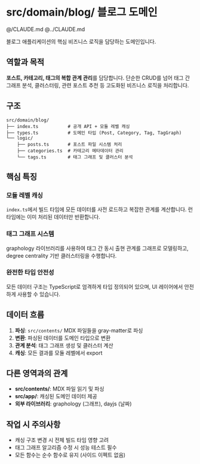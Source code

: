 # src/domain/blog/ 블로그 도메인

@/CLAUDE.md
@../CLAUDE.md

블로그 애플리케이션의 핵심 비즈니스 로직을 담당하는 도메인입니다.

## 역할과 목적

**포스트, 카테고리, 태그의 복합 관계 관리**를 담당합니다. 단순한 CRUD를 넘어 태그 간 그래프 분석, 클러스터링, 관련 포스트 추천 등 고도화된 비즈니스 로직을 처리합니다.

## 구조

```
src/domain/blog/
├── index.ts           # 공개 API + 모듈 레벨 캐싱
├── types.ts           # 도메인 타입 (Post, Category, Tag, TagGraph)
└── logic/
    ├── posts.ts       # 포스트 파일 시스템 처리
    ├── categories.ts  # 카테고리 메타데이터 관리
    └── tags.ts        # 태그 그래프 및 클러스터 분석
```

## 핵심 특징

### 모듈 레벨 캐싱
`index.ts`에서 빌드 타임에 모든 데이터를 사전 로드하고 복잡한 관계를 계산합니다. 런타임에는 이미 처리된 데이터만 반환합니다.

### 태그 그래프 시스템  
graphology 라이브러리를 사용하여 태그 간 동시 출현 관계를 그래프로 모델링하고, degree centrality 기반 클러스터링을 수행합니다.

### 완전한 타입 안전성
모든 데이터 구조는 TypeScript로 엄격하게 타입 정의되어 있으며, UI 레이어에서 안전하게 사용할 수 있습니다.

## 데이터 흐름

1. **파싱**: `src/contents/` MDX 파일들을 gray-matter로 파싱
2. **변환**: 파싱된 데이터를 도메인 타입으로 변환
3. **관계 분석**: 태그 그래프 생성 및 클러스터 계산
4. **캐싱**: 모든 결과를 모듈 레벨에서 export

## 다른 영역과의 관계

- **src/contents/**: MDX 파일 읽기 및 파싱
- **src/app/**: 캐싱된 도메인 데이터 제공
- **외부 라이브러리**: graphology (그래프), dayjs (날짜)

## 작업 시 주의사항

- 캐싱 구조 변경 시 전체 빌드 타임 영향 고려
- 태그 그래프 알고리즘 수정 시 성능 테스트 필수
- 모든 함수는 순수 함수로 유지 (사이드 이펙트 없음)